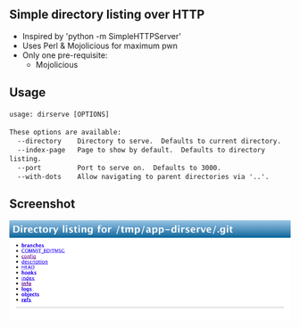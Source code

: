 ## Simple directory listing over HTTP

- Inspired by 'python -m SimpleHTTPServer'
- Uses Perl & Mojolicious for maximum pwn
- Only one pre-requisite:
  - Mojolicious

## Usage

	usage: dirserve [OPTIONS]
	
	These options are available:
	  --directory    Directory to serve.  Defaults to current directory.
	  --index-page   Page to show by default.  Defaults to directory listing.
	  --port         Port to serve on.  Defaults to 3000.
	  --with-dots    Allow navigating to parent directories via '..'.

## Screenshot
<img src="screenshot.png" />
